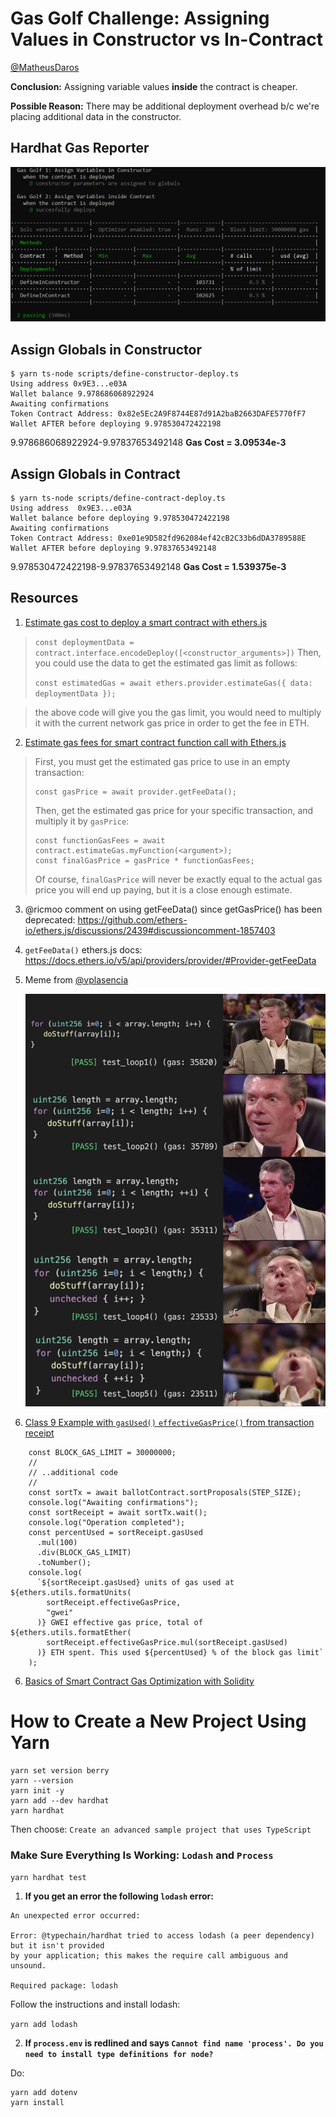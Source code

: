 # Gas Golf Challenge: Assigning Values in Constructor vs In-Contract

[@MatheusDaros](https://github.com/MatheusDaros) 

**Conclusion:** Assigning variable values **inside** the contract is cheaper.

**Possible Reason:** There may be additional deployment overhead b/c we're placing additional data in the constructor.


## Hardhat Gas Reporter
![Gas Reporter](https://github.com/codesport/gasgolf/blob/master/images/define-globals-gas-cost.png?raw=true)

## Assign Globals in Constructor
```
$ yarn ts-node scripts/define-constructor-deploy.ts
Using address 0x9E3...e03A
Wallet balance 9.978686068922924
Awaiting confirmations
Token Contract Address: 0x82e5Ec2A9F8744E87d91A2baB2663DAFE5770fF7
Wallet AFTER before deploying 9.978530472422198
```
9.978686068922924-9.97837653492148
**Gas Cost = 3.09534e-3**



## Assign Globals in Contract
```
$ yarn ts-node scripts/define-contract-deploy.ts
Using address  0x9E3...e03A
Wallet balance before deploying 9.978530472422198
Awaiting confirmations
Token Contract Address: 0xe01e9D582fd962084ef42cB2C33b6dDA3789588E
Wallet AFTER before deploying 9.97837653492148
```
9.978530472422198-9.97837653492148
**Gas Cost = 1.539375e-3**

## Resources

1. [Estimate gas cost to deploy a smart contract with ethers.js](https://ethereum.stackexchange.com/a/106800/3506)

> `const deploymentData = contract.interface.encodeDeploy([<constructor_arguments>])`
> Then, you could use the data to get the estimated gas limit as follows:
> 
> `const estimatedGas = await ethers.provider.estimateGas({ data: deploymentData });`

> the above code will give you the gas limit, you would need to multiply it with 
> the current network gas price in order to get the fee in ETH. 

2. [Estimate gas fees for smart contract function call with Ethers.js](https://ethereum.stackexchange.com/a/124059/3506)

> First, you must get the estimated gas price to use in an empty transaction:
> ```
> const gasPrice = await provider.getFeeData();
> ```
> 
> Then, get the estimated gas price for your specific transaction, and multiply it by `gasPrice`:
> ```
> const functionGasFees = await contract.estimateGas.myFunction(<argument>);
> const finalGasPrice = gasPrice * functionGasFees;
> ```
> 
> Of course, `finalGasPrice` will never be exactly equal to the actual gas price you will end up paying, but it is a close enough estimate.

3. @ricmoo comment on using getFeeData() since getGasPrice() has been deprecated: https://github.com/ethers-io/ethers.js/discussions/2439#discussioncomment-1857403

4. `getFeeData()` ethers.js docs: https://docs.ethers.io/v5/api/providers/provider/#Provider-getFeeData

5. Meme from [@vplasencia](https://github.com/vplasencia)

    ![Gas Golf Meme](https://github.com/codesport/gasgolf/blob/master/images/gas-golf.png?raw=true)


7. [Class 9 Example with `gasUsed()` `effectiveGasPrice()` from transaction receipt](https://github.com/Encode-Club-Solidity-Bootcamp-June/09-Gas-Limit/blob/live-lesson/Project/scripts/stagedLoopScript.ts#L29-L44)

```
    const BLOCK_GAS_LIMIT = 30000000;
    //
    // ..additional code
    //
    const sortTx = await ballotContract.sortProposals(STEP_SIZE);
    console.log("Awaiting confirmations");
    const sortReceipt = await sortTx.wait();
    console.log("Operation completed");
    const percentUsed = sortReceipt.gasUsed
      .mul(100)
      .div(BLOCK_GAS_LIMIT)
      .toNumber();
    console.log(
      `${sortReceipt.gasUsed} units of gas used at ${ethers.utils.formatUnits(
        sortReceipt.effectiveGasPrice,
        "gwei"
      )} GWEI effective gas price, total of ${ethers.utils.formatEther(
        sortReceipt.effectiveGasPrice.mul(sortReceipt.gasUsed)
      )} ETH spent. This used ${percentUsed} % of the block gas limit`
    );
```

6. [Basics of Smart Contract Gas Optimization with Solidity](https://eip2535diamonds.substack.com/p/smart-contract-gas-optimization-with)

# How to Create a New Project Using Yarn

```
yarn set version berry
yarn --version
yarn init -y
yarn add --dev hardhat
yarn hardhat
```
Then choose: `Create an advanced sample project that uses TypeScript`

### Make Sure Everything Is Working: `Lodash` and `Process`

`yarn hardhat test`



1. **If you get an error the following `lodash` error:** 

```
An unexpected error occurred:

Error: @typechain/hardhat tried to access lodash (a peer dependency) but it isn't provided 
by your application; this makes the require call ambiguous and unsound.

Required package: lodash
```

Follow the instructions and install lodash:

`yarn add lodash`


2. **If `process.env` is redlined and says `Cannot find name 'process'. Do you need to install type definitions for node?`** 

Do: 

```
yarn add dotenv
yarn install
```

